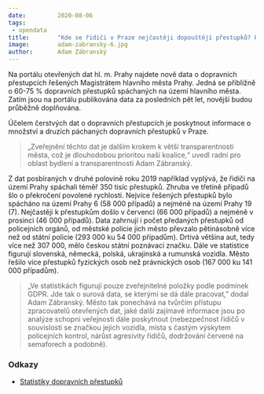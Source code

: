 ```yaml
---
date:         2020-08-06
tags:         
 - opendata
title:        "Kde se řidiči v Praze nejčastěji dopouštějí přestupků? Prozkoumejte statistiky. Město zveřejňuje nová data"
image: 	      adam-zabransky-6.jpg
author:       Adam Zábranský
---
```


Na portálu otevřených dat hl. m. Prahy najdete nově data o dopravních přestupcích řešených Magistrátem hlavního města Prahy. Jedná se přibližně o 60-75 % dopravních přestupků spáchaných na území hlavního města. Zatím jsou na portálu publikována data za posledních pět let, novější budou průběžně doplňována.

Účelem čerstvých dat o dopravních přestupcích je poskytnout informace o množství a druzích páchaných dopravních přestupků v Praze. 

> „Zveřejnění těchto dat je dalším krokem k větší transparentnosti města, což je dlouhodobou prioritou naší koalice,“ uvedl radní pro oblast bydlení a transparentnosti Adam Zábranský.

Z dat posbíraných v druhé polovině roku 2019 například vyplývá, že řidiči na území Prahy spáchali téměř 350 tisíc přestupků. Zhruba ve třetině případů šlo o překročení povolené rychlosti. Nejvíce řešených přestupků bylo spácháno na území Prahy 6 (58 000 případů) a nejméně na území Prahy 19 (7). Nejčastěji k přestupkům došlo v červenci (66 000 případů) a nejméně v prosinci (46 000 případů). Data zahrnují i počet předaných přestupků od policejních orgánů, od městské policie jich město převzalo pětinásobně více než od státní policie (293 000 ku 54 000 případům). Drtivá většina aut, tedy více než 307 000, mělo českou státní poznávací značku. Dále ve statistice figurují slovenská, německá, polská, ukrajinská a rumunská vozidla. Město řešilo více přestupků fyzických osob než právnických osob (167 000 ku 141 000 případům).

> „Ve statistikách figurují pouze zveřejnitelné položky podle podmínek GDPR. Jde tak o surová data, se kterými se dá dále pracovat,” dodal Adam Zábranský. Město tak ponechává na tvůrčím přístupu zpracovatelů otevřených dat, jaké další zajímavé informace jsou po analýze schopni veřejnosti dále poskytnout (nebezpečnost řidičů v souvislosti se značkou jejich vozidla, místa s častým výskytem policejních kontrol, nárůst agresivity řidičů, dodržování červené na semaforech a podobně).

### Odkazy 

* [Statistiky dopravních přestupků](http://opendata.praha.eu/organization/a4afc190-cbe5-4ef2-bb2a-de6cb4dd7783?tags=dopravn%C3%AD+p%C5%99estupky)
